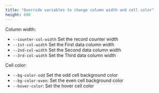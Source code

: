 ```yaml
---
title: "Override variables to change column width and cell color"
height: 600
---
```


Column width:
- `--counter-col-width` Set the record counter width 
- `--1st-col-width` Set the First data column width
- `--2nd-col-width` Set the Second data column width
- `--3rd-col-width` Set the Third data column width

Cell color: 
- `--bg-color-odd` Set the odd cell background color
- `--bg-color-even`: Set the even cell background color
- `--hover-color`: Set the hover cell color